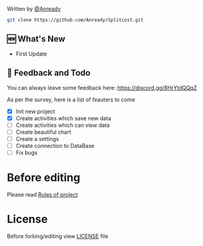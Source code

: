 Written by [@Anready](https://github.com/Anready)



```sh
git clone https://github.com/Anready/Splitcost.git
```

## 🆕 What's New

- First Update

## 🚀  Feedback and Todo
You can always leave some feedback here: https://discord.gg/8HrYtdQQqZ

As per the survey, here is a list of feauters to come
- [x] Init new project
- [x] Create activities which save new data
- [ ] Create activities which can view data
- [ ] Create beautiful chart
- [ ] Create a settings
- [ ] Create connection to DataBase
- [ ] Fix bugs

# Before editing
Please read [Rules of project](https://github.com/Anready/SplitCost/blob/master/RULES.md)

# License
Before forking/editing view [LICENSE](https://github.com/Anready/SplitCost/blob/master/LICENSE) file
